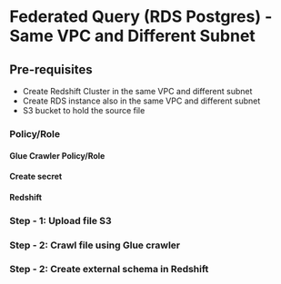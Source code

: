 # Federated Query (RDS Postgres) - Same VPC and Different Subnet

## Pre-requisites
- Create Redshift Cluster in the same VPC and different subnet
- Create RDS instance also in the same VPC and different subnet
- S3 bucket to hold the source file

### Policy/Role
#### Glue Crawler Policy/Role
#### Create secret
#### Redshift

### Step - 1: Upload file S3
### Step - 2: Crawl file using Glue crawler
### Step - 2: Create external schema in Redshift
